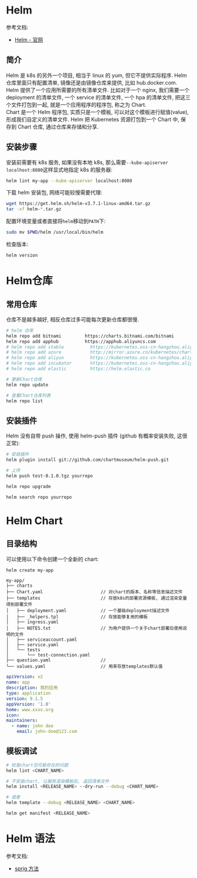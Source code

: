 
<a name="xyGWN"></a>
# Helm
参考文档: 

- [Helm - 官网](https://docs.helm.sh/zh/docs/)

<a name="VMf5z"></a>
## 简介

Helm 是 k8s 的另外一个项目, 相当于 linux 的 yum, 但它不提供实际程序. Helm 仓库里面只有配置清单, 镜像还是由镜像仓库来提供, 比如 hub.docker.com.<br />Helm 提供了一个应用所需要的所有清单文件. 比如对于一个 nginx, 我们需要一个 deployment 的清单文件, 一个 service 的清单文件, 一个 hpa 的清单文件, 把这三个文件打包到一起, 就是一个应用程序的程序包, 称之为 Chart.<br />Chart 是一个 Helm 程序包, 实质只是一个模板, 可以对这个模板进行赋值(value), 形成我们自定义的清单文件. Helm 把 Kubernetes 资源打包到一个 Chart 中, 保存到 Chart 仓库, 通过仓库来存储和分享.
<a name="c5t41"></a>
## 安装步骤

安装前需要有 k8s 服务, 如果没有本地 k8s, 那么需要`--kube-apiserver localhost:8080`这样显式地指定 k8s 的服务器:

```bash
helm lint my-app --kube-apiserver localhost:8080
```

下载 helm 安装包, 网络可能较慢需要代理:

```bash
wget https://get.helm.sh/helm-v3.7.1-linux-amd64.tar.gz
tar -xf helm-*.tar.gz
```

配置环境变量或者直接将`helm`移动到`PATH`下:

```bash
sudo mv $PWD/helm /usr/local/bin/helm
```

检查版本:

```bash
helm version
```
<a name="n3qKN"></a>
# Helm仓库
<a name="WYUDk"></a>
## 常用仓库

仓库不是越多越好, 相反仓库过多可能每次更新仓库都很慢.

```bash
# helm 仓库
helm repo add bitnami         https://charts.bitnami.com/bitnami
helm repo add apphub          https://apphub.aliyuncs.com
# helm repo add stable          https://kubernetes.oss-cn-hangzhou.aliyuncs.com/charts
# helm repo add azure           http://mirror.azure.cn/kubernetes/charts
# helm repo add aliyun          https://kubernetes.oss-cn-hangzhou.aliyuncs.com/charts
# helm repo add incubator       https://kubernetes.oss-cn-hangzhou.aliyuncs.com/charts-incubator
# helm repo add elastic         https://helm.elastic.co

# 更新Chart仓库
helm repo update

# 查看Chart仓库列表
helm repo list
```

<a name="JuyYW"></a>
## 安装插件

Helm 没有自带 push 操作, 使用 helm-push 插件 (github 有概率安装失败, 这很正常):

```bash
# 安装插件
helm plugin install git://github.com/chartmuseum/helm-push.git

# 上传
helm push test-0.1.0.tgz yourrepo

helm repo upgrade

helm search repo yourrepo
```
<a name="wXw7X"></a>
# Helm Chart
<a name="YaHdd"></a>
## 目录结构

可以使用以下命令创建一个全新的 chart:

```bash
helm create my-app
```

```
my-app/
├── charts
├── Chart.yaml                      // 对chart的版本、名称等信息描述文件
├── templates                       // 存放k8s的部署资源模板, 通过渲染变量得到部署文件
│   ├── deployment.yaml             // 一个基础deployment描述文件
│   ├── _helpers.tpl                // 存放能够复用的模板
│   ├── ingress.yaml
│   ├── NOTES.txt                   // 为用户提供一个关于chart部署后使用说明的文件
│   ├── serviceaccount.yaml
│   ├── service.yaml
│   └── tests
│       └── test-connection.yaml
├── question.yaml                   //
└── values.yaml                     // 用来存放templates默认值
```
```yaml
apiVersion: v2
name: app
description: 我的应用
type: application
version: 9.1.5
appVersion: '1.0'
home: www.xxxx.org
icon:
maintainers:
  - name: john doe
    email: john-doe@123.com
```
<a name="TnB2y"></a>
## 模板调试

```bash
# 检查chart包可能存在的问题
helm lint <CHART_NAME>

# 不安装chart, 让服务渲染模板后, 返回清单文件
helm install <RELEASE_NAME> --dry-run --debug <CHART_NAME>

# 或者
helm template --debug <RELEASE_NAME> <CHART_NAME>

helm get manifest <RELEASE_NAME>
```

<a name="AHScs"></a>
# Helm 语法

参考文档:

- [sprig 方法](https://masterminds.github.io/sprig/)


